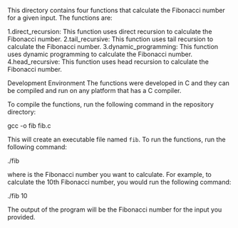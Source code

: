This directory contains four functions that calculate the Fibonacci number for a given input. The functions are:

1.direct_recursion: This function uses direct recursion to calculate the Fibonacci number.
2.tail_recursive: This function uses tail recursion to calculate the Fibonacci number.
3.dynamic_programming: This function uses dynamic programming to calculate the Fibonacci number.
4.head_recursive: This function uses head recursion to calculate the Fibonacci number.

Development Environment
The functions were developed in C and they can be compiled and run on any platform that has a C compiler.

To compile the functions, run the following command in the repository directory:

gcc -o fib fib.c


This will create an executable file named `fib`. To run the functions, run the following command:

./fib <n>

where <n> is the Fibonacci number you want to calculate. For example, to calculate the 10th Fibonacci number, you would run the following command:

./fib 10

The output of the program will be the Fibonacci number for the input you provided.

